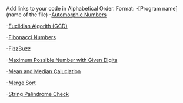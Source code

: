 Add links to your code in Alphabetical Order.
Format: -[Program name](name of the file)
-[Automorphic Numbers](automorphic.php)

-[Euclidian Algorith (GCD)](euclid_gcd.php)

-[Fibonacci Numbers](fibonacci_numbers.php)

-[FizzBuzz](fizz_buzz.php)

-[Maximum Possible Number with Given Digits](max_number.php)

-[Mean and Median Caluclation](mean_median.php)

-[Merge Sort](merge_sort.php)

-[String Palindrome Check](string_palindrome.php)
